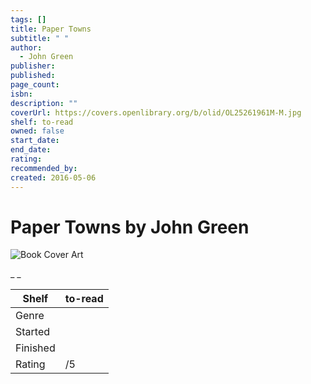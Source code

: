 ```yaml
---
tags: []
title: Paper Towns
subtitle: " "
author:
  - John Green
publisher:
published:
page_count:
isbn:
description: ""
coverUrl: https://covers.openlibrary.org/b/olid/OL25261961M-M.jpg
shelf: to-read
owned: false
start_date:
end_date:
rating:
recommended_by:
created: 2016-05-06
---
```


# Paper Towns by John Green

![Book Cover Art](https://covers.openlibrary.org/b/olid/OL25261961M-M.jpg)

_ _

| Shelf | to-read |
| --- | --- |
| Genre |  |
| Started |  |
| Finished |  |
| Rating | /5 |

